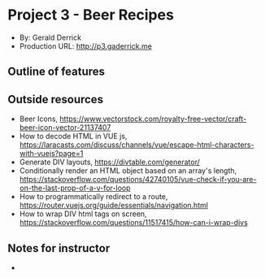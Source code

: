 # Project 3 - Beer Recipes
+ By: Gerald Derrick
+ Production URL: <http://p3.gaderrick.me>

## Outline of features

## Outside resources
+ Beer Icons, https://www.vectorstock.com/royalty-free-vector/craft-beer-icon-vector-21137407
+ How to decode HTML in VUE js, https://laracasts.com/discuss/channels/vue/escape-html-characters-with-vuejs?page=1
+ Generate DIV layouts, https://divtable.com/generator/
+ Conditionally render an HTML object based on an array's length, https://stackoverflow.com/questions/42740105/vue-check-if-you-are-on-the-last-prop-of-a-v-for-loop
+ How to programmatically redirect to a route, https://router.vuejs.org/guide/essentials/navigation.html
+ How to wrap DIV html tags on screen, https://stackoverflow.com/questions/11517415/how-can-i-wrap-divs

## Notes for instructor
+ 